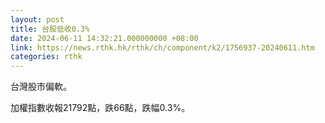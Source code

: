 ```yaml
---
layout: post
title: 台股低收0.3%
date: 2024-06-11 14:32:21.000000000 +08:00
link: https://news.rthk.hk/rthk/ch/component/k2/1756937-20240611.htm
categories: rthk
---
```


台灣股市偏軟。

加權指數收報21792點，跌66點，跌幅0.3%。

